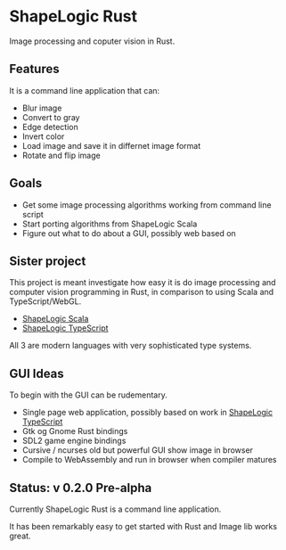 # ShapeLogic Rust

Image processing and coputer vision in Rust.

## Features ##

It is a command line application that can:

* Blur image
* Convert to gray
* Edge detection
* Invert color
* Load image and save it in differnet image format
* Rotate and flip image

## Goals ##

* Get some image processing algorithms working from command line script
* Start porting algorithms from ShapeLogic Scala
* Figure out what to do about a GUI, possibly web based on

## Sister project ##

This project is meant investigate how easy it is do image processing and computer vision programming in Rust, in comparison to using Scala and TypeScript/WebGL.

* [ShapeLogic Scala](https://github.com/sami-badawi/shapelogic-scala)
* [ShapeLogic TypeScript](https://github.com/sami-badawi/shapelogic-typescript)

All 3 are modern languages with very sophisticated type systems.


## GUI Ideas ##

To begin with the GUI can be rudementary.

* Single page web application, possibly based on work in [ShapeLogic TypeScript](https://github.com/sami-badawi/shapelogic-typescript)
* Gtk og Gnome Rust bindings
* SDL2 game engine bindings
* Cursive / ncurses old but powerful GUI show image in browser
* Compile to WebAssembly and run in browser when compiler matures

## Status: v 0.2.0 Pre-alpha ##

Currently ShapeLogic Rust is a command line application. 

It has been remarkably easy to get started with Rust and Image lib works great.
